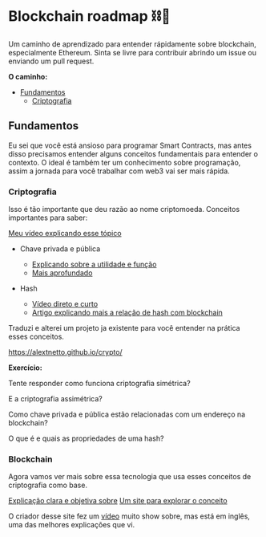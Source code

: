 # Blockchain roadmap ⛓🚀

Um caminho de aprendizado para entender rápidamente sobre blockchain, especialmente Ethereum. Sinta se livre para contribuir abrindo um issue ou enviando um pull request.

**O caminho:**

- [Fundamentos](#fundamentos)
  - [Criptografia](#criptografia)

## Fundamentos

Eu sei que você está ansioso para programar Smart Contracts, mas antes disso precisamos entender alguns conceitos fundamentais para entender o contexto. O ideal é também ter um conhecimento sobre programação, assim a jornada para você trabalhar com web3 vai ser mais rápida.

### Criptografia

Isso é tão importante que deu razão ao nome criptomoeda. Conceitos importantes para saber:

[Meu vídeo explicando esse tópico](https://www.youtube.com/watch?v=3KvnSyWIoGQ)

- Chave privada e pública

  - [Explicando sobre a utilidade e função](https://www.coinbase.com/pt/learn/crypto-basics/what-is-a-private-key)
  - [Mais aprofundado](https://academy.bit2me.com/pt/que-%C3%A9-uma-chave-privada/)

- Hash
  - [Vídeo direto e curto](https://www.youtube.com/watch?v=b7PQuMn74eo)
  - [Artigo explicando mais a relação de hash com blockchain](https://academy.bit2me.com/pt/que-es-hash/)

Traduzi e alterei um projeto ja existente para você entender na prática esses conceitos.

https://alextnetto.github.io/crypto/

**Exercício:**

Tente responder como funciona criptografia simétrica?

E a criptografia assimétrica?

Como chave privada e pública estão relacionadas com um endereço na blockchain?

O que é e quais as propriedades de uma hash?

### Blockchain

Agora vamos ver mais sobre essa tecnologia que usa esses conceitos de criptografia como base.

[Explicação clara e objetiva sobre](https://www.youtube.com/watch?v=dkElPTevoR4)
[Um site para explorar o conceito](https://andersbrownworth.com/blockchain/blockchain)

O criador desse site fez um [vídeo](https://andersbrownworth.com/blockchain/) muito show sobre, mas está em inglês, uma das melhores explicações que vi.
